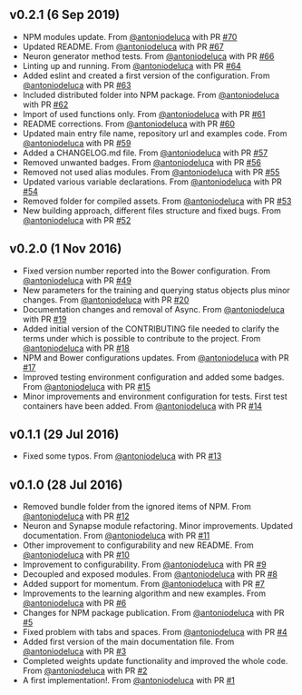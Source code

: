## v0.2.1 (6 Sep 2019)

* NPM modules update. From [@antoniodeluca](https://github.com/antoniodeluca) with PR [#70](https://github.com/antoniodeluca/dn2a/pull/70)
* Updated README. From [@antoniodeluca](https://github.com/antoniodeluca) with PR [#67](https://github.com/antoniodeluca/dn2a/pull/67)
* Neuron generator method tests. From [@antoniodeluca](https://github.com/antoniodeluca) with PR [#66](https://github.com/antoniodeluca/dn2a/pull/66)
* Linting up and running. From [@antoniodeluca](https://github.com/antoniodeluca) with PR [#64](https://github.com/antoniodeluca/dn2a/pull/64)
* Added eslint and created a first version of the configuration. From [@antoniodeluca](https://github.com/antoniodeluca) with PR [#63](https://github.com/antoniodeluca/dn2a/pull/63)
* Included distributed folder into NPM package. From [@antoniodeluca](https://github.com/antoniodeluca) with PR [#62](https://github.com/antoniodeluca/dn2a/pull/62)
* Import of used functions only. From [@antoniodeluca](https://github.com/antoniodeluca) with PR [#61](https://github.com/antoniodeluca/dn2a/pull/61)
* README corrections. From [@antoniodeluca](https://github.com/antoniodeluca) with PR [#60](https://github.com/antoniodeluca/dn2a/pull/60)
* Updated main entry file name, repository url and examples code. From [@antoniodeluca](https://github.com/antoniodeluca) with PR [#59](https://github.com/antoniodeluca/dn2a/pull/59)
* Added a CHANGELOG.md file. From [@antoniodeluca](https://github.com/antoniodeluca) with PR [#57](https://github.com/antoniodeluca/dn2a/pull/57)
* Removed unwanted badges. From [@antoniodeluca](https://github.com/antoniodeluca) with PR [#56](https://github.com/antoniodeluca/dn2a/pull/56)
* Removed not used alias modules. From [@antoniodeluca](https://github.com/antoniodeluca) with PR [#55](https://github.com/antoniodeluca/dn2a/pull/55)
* Updated various variable declarations. From [@antoniodeluca](https://github.com/antoniodeluca) with PR [#54](https://github.com/antoniodeluca/dn2a/pull/54)
* Removed folder for compiled assets. From [@antoniodeluca](https://github.com/antoniodeluca) with PR [#53](https://github.com/antoniodeluca/dn2a/pull/53)
* New building approach, different files structure and fixed bugs. From [@antoniodeluca](https://github.com/antoniodeluca) with PR [#52](https://github.com/antoniodeluca/dn2a/pull/52)

## v0.2.0 (1 Nov 2016)

* Fixed version number reported into the Bower configuration. From [@antoniodeluca](https://github.com/antoniodeluca) with PR [#49](https://github.com/antoniodeluca/dn2a/pull/49)
* New parameters for the training and querying status objects plus minor changes. From [@antoniodeluca](https://github.com/antoniodeluca) with PR [#20](https://github.com/antoniodeluca/dn2a/pull/20)
* Documentation changes and removal of Async. From [@antoniodeluca](https://github.com/antoniodeluca) with PR [#19](https://github.com/antoniodeluca/dn2a/pull/19)
* Added initial version of the CONTRIBUTING file needed to clarify the terms under which is possible to contribute to the project. From [@antoniodeluca](https://github.com/antoniodeluca) with PR [#18](https://github.com/antoniodeluca/dn2a/pull/18)
* NPM and Bower configurations updates. From [@antoniodeluca](https://github.com/antoniodeluca) with PR [#17](https://github.com/antoniodeluca/dn2a/pull/17)
* Improved testing environment configuration and added some badges. From [@antoniodeluca](https://github.com/antoniodeluca) with PR [#15](https://github.com/antoniodeluca/dn2a/pull/15)
* Minor improvements and environment configuration for tests. First test containers have been added. From [@antoniodeluca](https://github.com/antoniodeluca) with PR [#14](https://github.com/antoniodeluca/dn2a/pull/14)

## v0.1.1 (29 Jul 2016)

* Fixed some typos. From [@antoniodeluca](https://github.com/antoniodeluca) with PR [#13](https://github.com/antoniodeluca/dn2a/pull/13)

## v0.1.0 (28 Jul 2016)

* Removed bundle folder from the ignored items of NPM. From [@antoniodeluca](https://github.com/antoniodeluca) with PR [#12](https://github.com/antoniodeluca/dn2a/pull/12)
* Neuron and Synapse module refactoring. Minor improvements. Updated documentation. From [@antoniodeluca](https://github.com/antoniodeluca) with PR [#11](https://github.com/antoniodeluca/dn2a/pull/11)
* Other improvement to configurability and new README. From [@antoniodeluca](https://github.com/antoniodeluca) with PR [#10](https://github.com/antoniodeluca/dn2a/pull/10)
* Improvement to configurability. From [@antoniodeluca](https://github.com/antoniodeluca) with PR [#9](https://github.com/antoniodeluca/dn2a/pull/9)
* Decoupled and exposed modules. From [@antoniodeluca](https://github.com/antoniodeluca) with PR [#8](https://github.com/antoniodeluca/dn2a/pull/8)
* Added support for momentum. From [@antoniodeluca](https://github.com/antoniodeluca) with PR [#7](https://github.com/antoniodeluca/dn2a/pull/7)
* Improvements to the learning algorithm and new examples. From [@antoniodeluca](https://github.com/antoniodeluca) with PR [#6](https://github.com/antoniodeluca/dn2a/pull/6)
* Changes for NPM package publication. From [@antoniodeluca](https://github.com/antoniodeluca) with PR [#5](https://github.com/antoniodeluca/dn2a/pull/5)
* Fixed problem with tabs and spaces. From [@antoniodeluca](https://github.com/antoniodeluca) with PR [#4](https://github.com/antoniodeluca/dn2a/pull/4)
* Added first version of the main documentation file. From [@antoniodeluca](https://github.com/antoniodeluca) with PR [#3](https://github.com/antoniodeluca/dn2a/pull/3)
* Completed weights update functionality and improved the whole code. From [@antoniodeluca](https://github.com/antoniodeluca) with PR [#2](https://github.com/antoniodeluca/dn2a/pull/2)
* A first implementation!. From [@antoniodeluca](https://github.com/antoniodeluca) with PR [#1](https://github.com/antoniodeluca/dn2a/pull/1)
